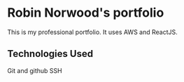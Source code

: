 # Robin Norwood's portfolio

This is my professional portfolio. It uses AWS and ReactJS.

## Technologies Used

Git and github
SSH
